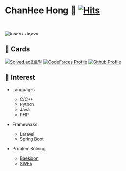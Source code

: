 # ChanHee Hong 👋 [![Hits](https://hits.seeyoufarm.com/api/count/incr/badge.svg?url=https%3A%2F%2Fgithub.com%2Fghdcksgml1&count_bg=%233D73C8&title_bg=%23555555&icon=&icon_color=%23E7E7E7&title=hits&edge_flat=false)](https://hits.seeyoufarm.com)

<br/>

![iusec++injava](https://user-images.githubusercontent.com/79779676/163308275-3fa4c585-9660-486d-8e64-c83308a54f74.jpeg)

## 🔭 Cards  

[![Solved.ac프로필](http://mazassumnida.wtf/api/v2/generate_badge?boj=ghdcks33)](https://solved.ac/ghdcks33)
[![CodeForces Profile](https://cf.leed.at?id=32185010)](https://codeforces.com/profile/32185010)
[![Github Profile](https://github-readme-stats.vercel.app/api?username=ghdcksgml1&count_private=true&hide=contribs,prs&show_icons=true&theme=vue-purple)](https://github.com/ghdcksgml1)

<!-- [![Solved.ac 프로필](https://github-readme-solvedac.hyp3rflow.vercel.app/api/?handle=ghdcks33)](https://solved.ac/profile/ghdcks33) -->


## 🔭 Interest

- Languages
  - C/C++
  - Python
  - Java
  - PHP
 
 - Frameworks
   - Laravel
   - Spring Boot
   
 - Problem Solving
   - [Baekjoon](https://www.acmicpc.net/user/ghdcks33)
   - [SWEA](https://swexpertacademy.com/main/userpage/userInformation.do)

<!--
**ghdcksgml1/ghdcksgml1** is a ✨ _special_ ✨ repository because its `README.md` (this file) appears on your GitHub profile.

Here are some ideas to get you started:

- 🔭 I’m currently working on ...
- 🌱 I’m currently learning ...
- 👯 I’m looking to collaborate on ...
- 🤔 I’m looking for help with ...
- 💬 Ask me about ...
- 📫 How to reach me: ...
- 😄 Pronouns: ...
- ⚡ Fun fact: ...
-->
